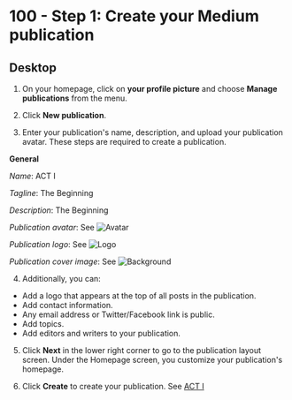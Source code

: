 # 100 - Step 1: Create your Medium publication

## Desktop

1. On your homepage, click on **your profile picture** and choose **Manage publications** from the menu.

2. Click **New publication**.

3. Enter your publication's name, description, and upload your publication avatar. These steps are required to create a publication.

**General**

*Name*: ACT I

*Tagline*: The Beginning

*Description*: The Beginning

*Publication avatar*: See ![Avatar](https://user-images.githubusercontent.com/1499433/213202361-dee00848-8d2d-4e44-aaa7-8b904b3e52d9.png)

*Publication logo*: See ![Logo](https://user-images.githubusercontent.com/1499433/213202550-3c59d327-90b4-4302-a9b4-e7bd1a6d8a7b.png)

*Publication cover image*: See ![Background](https://user-images.githubusercontent.com/1499433/213202683-6639013a-79bb-406b-9e84-cb073e39b5a0.png)

4. Additionally, you can:
- Add a logo that appears at the top of all posts in the publication.
- Add contact information.
- Any email address or Twitter/Facebook link is public.
- Add topics.
- Add editors and writers to your publication.

5. Click **Next** in the lower right corner to go to the publication layout screen. Under the Homepage screen, you customize your publication's homepage.

6. Click **Create** to create your publication. See [ACT I](https://medium.com/act-i)
